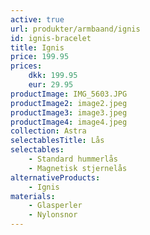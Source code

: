 ```yaml
---
active: true
url: produkter/armbaand/ignis
id: ignis-bracelet
title: Ignis
price: 199.95
prices:
    dkk: 199.95
    eur: 29.95
productImage: IMG_5603.JPG
productImage2: image2.jpeg
productImage3: image3.jpeg
productImage4: image4.jpeg
collection: Astra
selectablesTitle: Lås
selectables:
    - Standard hummerlås
    - Magnetisk stjernelås
alternativeProducts:
    - Ignis
materials:
    - Glasperler
    - Nylonsnor
---
```

